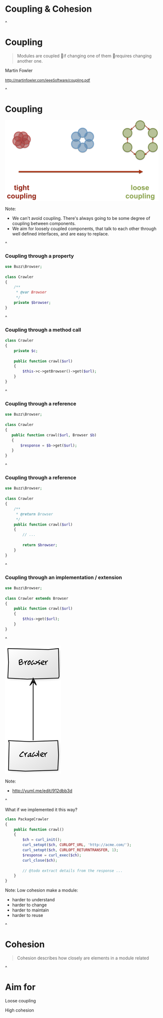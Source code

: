 # Coupling & Cohesion

^

# Coupling

> Modules are coupled if changing one of them requires changing another one.

Martin Fowler

<small>http://martinfowler.com/ieeeSoftware/coupling.pdf</small>

^

# Coupling

![Coupling](assets/coupling.png)

Note:
* We can't avoid coupling. There's always going to be some degree of coupling between components.
* We aim for loosely coupled components, that talk to each other through well defined interfaces,
  and are easy to replace.

^

### Coupling through a property

```php
use Buzz\Browser;

class Crawler
{
    /**
     * @var Browser
     */
    private $browser;
}
```

^

### Coupling through a method call

```php
class Crawler
{
    private $c;

    public function crawl($url)
    {
        $this->c->getBrowser()->get($url);
    }
}

```

^

### Coupling through a reference

```php
use Buzz\Browser;

class Crawler
{
   public function crawl($url, Browser $b)
   {
       $response = $b->get($url);
   }
}
```

^

### Coupling through a reference

```php
use Buzz\Browser;

class Crawler
{
    /** 
     * @return Browser
     */
    public function crawl($url)
    {
        // ...
        
        return $browser;
    }
}
```

^

### Coupling through an implementation / extension

```php
use Buzz\Browser;

class Crawler extends Browser
{
    public function crawl($url)
    {
        $this->get($url);
    }
}
```

^

![](assets/crawler00.png)

Note:
* http://yuml.me/edit/912dbb3d

^

What if we implemented it this way?

```php
class PackageCrawler
{
    public function crawl()
    {
        $ch = curl_init(); 
        curl_setopt($ch, CURLOPT_URL, 'http://acme.com/'); 
        curl_setopt($ch, CURLOPT_RETURNTRANSFER, 1); 
        $response = curl_exec($ch); 
        curl_close($ch);  
        
        // @todo extract details from the response ...
    }
}
```

Note:
Low cohesion make a module:
* harder to understand
* harder to change
* harder to maintain
* harder to reuse

^

# Cohesion

> Cohesion describes how closely are elements in a module related

^

# Aim for

Loose coupling

High cohesion
